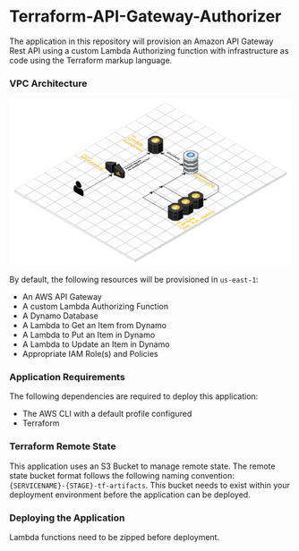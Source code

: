 # Terraform-API-Gateway-Authorizer

The application in this repository will provision an Amazon API Gateway Rest API using a custom Lambda Authorizing function with infrastructure as code using the Terraform markup language.

### VPC Architecture
![Highlevel arch](/images/Terraform-API-Gateway-Authorizer.png "APIGW Architecture")

By default, the following resources will be provisioned in `us-east-1`:  

- An AWS API Gateway
- A custom Lambda Authorizing Function
- A Dynamo Database
- A Lambda to Get an Item from Dynamo
- A Lambda to Put an Item in Dynamo
- A Lambda to Update an Item in Dynamo
- Appropriate IAM Role(s) and Policies

### Application Requirements  

The following dependencies are required to deploy this application:  

- The AWS CLI with a default profile configured
- Terraform

### Terraform Remote State

This application uses an S3 Bucket to manage remote state. The remote state bucket format follows the following naming convention: `{SERVICENAME}-{STAGE}-tf-artifacts`. This bucket needs to exist within your deployment environment before the application can be deployed.

### Deploying the Application  

Lambda functions need to be zipped before deployment.